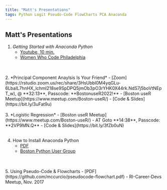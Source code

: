 ```yaml
---
title: "Matt's Presentations"
tags: Python Logit Pseudo-Code FlowCharts PCA Anaconda
---
```


## Matt's Presentations

1. *Getting Started with Anaconda Python*
   - [Youtube, 10 min.](https://youtu.be/ZbwRktS7iz8?t=4446)
   - [Women Who Code Philadelphia](https://www.meetup.com/Women-Who-Code-Philly/)
<br>
<br>
2. *Principal Component Anaylsis Is Your Friend* 
   - [Zoom](https://rstudio.zoom.us/rec/share/3HsUbbl0M4yqGLu-6LbaIL7hnHX_lchmI218se9SpDPQ5jmOb3pO3rYHK0X44rk.NdS7j5boVtNEpT_w), @ **32:13**, Passcode: **BostonuseR2022!**
   - [Boston useR Meetup](https://www.meetup.com/Boston-useR/)
   - [Code & Slides](https://bit.ly/3uFat9u)
<br>
<br>
3. *Logistic Regression* 
   - [Boston useR Meetup](https://www.meetup.com/Boston-useR/)
   - AT Goto **14:38**, Passcode: **2VP9MN.Q**
   - [Code & Slides](https://bit.ly/3fZb0uN)
<br>
<br>

4. How to Install Anaconda Python  
   - [PDF](https://github.com/mccurcio/mcc-ds-material/blob/master/assets/Boston_Python_Users_Study_Group_11_17_2021.pdf)
   - [Boston Python User Group]()
<br>
<br>
5. Using Pseudo-Code & Flowcharts
   - [PDF](https://github.com/mccurcio/pseudocode-flowchart.pdf)
   - RI-Career-Devs Meetup, Nov. 2017

